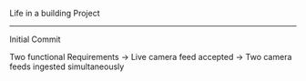 Life in a building Project

-------------------------
Initial Commit

Two functional Requirements
-> Live camera feed accepted
-> Two camera feeds ingested simultaneously 
